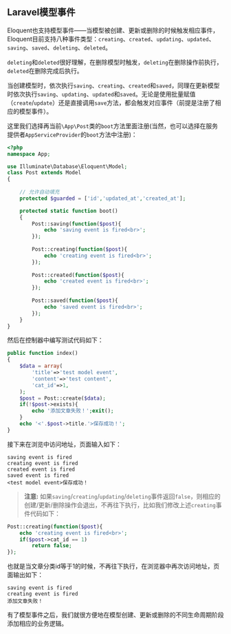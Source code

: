 ## Laravel模型事件

Eloquent也支持模型事件——当模型被创建、更新或删除的时候触发相应事件，Eloquent目前支持八种事件类型：`creating`、`created`、`updating`、`updated`、`saving`、`saved`、`deleting`、`deleted`。

`deleting`和`deleted`很好理解，在删除模型时触发，`deleting`在删除操作前执行，`deleted`在删除完成后执行。

当创建模型时，依次执行`saving`、`creating`、`created`和`saved`，同理在更新模型时依次执行`saving`、`updating`、`updated`和`saved`。无论是使用批量赋值（`create`/`update`）还是直接调用`save`方法，都会触发对应事件（前提是注册了相应的模型事件）。

这里我们选择再当前`\App\Post`类的`boot`方法里面注册(当然，也可以选择在服务提供者`AppServiceProvider`的`boot`方法中注册)：

```php
<?php
namespace App;

use Illuminate\Database\Eloquent\Model;
class Post extends Model
{
    
    // 允许自动填充
    protected $guarded = ['id','updated_at','created_at'];

    protected static function boot()
    {
        Post::saving(function($post){
            echo 'saving event is fired<br>';
        });
        
        Post::creating(function($post){
            echo 'creating event is fired<br>';
        });
        
        Post::created(function($post){
            echo 'created event is fired<br>';
        });
        
        Post::saved(function($post){
            echo 'saved event is fired<br>';
        });
    }
}
```

然后在控制器中编写测试代码如下：

```php
public function index()
{
    $data = array(
        'title'=>'test model event',
        'content'=>'test content',
        'cat_id'=>1,
    );
    $post = Post::create($data);
    if(!$post->exists){
        echo '添加文章失败！';exit();
    }
    echo '<'.$post->title.'>保存成功！';
}
```

接下来在浏览中访问地址，页面输入如下：

```
saving event is fired
creating event is fired
created event is fired
saved event is fired
<test model event>保存成功！
```

> **注意:** 
如果`saving`/`creating`/`updating`/`deleting`事件返回`false`，则相应的创建/更新/删除操作会退出，不再往下执行，比如我们修改上述`creating`事件代码如下：

```php
Post::creating(function($post){
    echo 'creating event is fired<br>';
    if($post->cat_id == 1)
        return false;
});
```

也就是当文章分类id等于1的时候，不再往下执行，在浏览器中再次访问地址，页面输出如下：

```
saving event is fired
creating event is fired
添加文章失败！
```

有了模型事件之后，我们就很方便地在模型创建、更新或删除的不同生命周期阶段添加相应的业务逻辑。